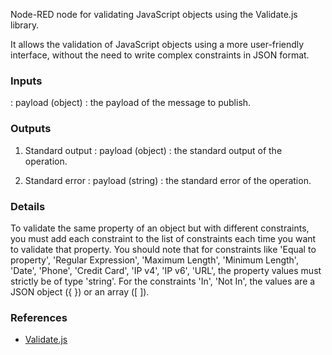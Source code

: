 Node-RED node for validating JavaScript objects using the Validate.js library.

It allows the validation of JavaScript objects using a more user-friendly interface, without the need to write complex constraints in JSON format.

### Inputs

: payload (object) :  the payload of the message to publish.


### Outputs

1. Standard output
: payload (object) : the standard output of the operation.

2. Standard error
: payload (string) : the standard error of the operation.

### Details

To validate the same property of an object but with different constraints, you must add each constraint to the list of constraints each time you want to validate that property.
You should note that for constraints like 'Equal to property', 'Regular Expression', 'Maximum Length', 'Minimum Length', 'Date', 'Phone', 'Credit Card', 'IP v4', 'IP v6', 'URL', the property values must strictly be of type 'string'. 
For the constraints 'In', 'Not In', the values are a JSON object ({ }) or an array ([ ]).

### References

 - [Validate.js](https://validatejs.org/#validate-js)